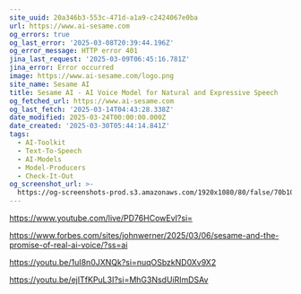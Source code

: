 ```yaml
---
site_uuid: 20a346b3-553c-471d-a1a9-c2424067e0ba
url: https://www.ai-sesame.com
og_errors: true
og_last_error: '2025-03-08T20:39:44.196Z'
og_error_message: HTTP error 401
jina_last_request: '2025-03-09T06:45:16.781Z'
jina_error: Error occurred
image: https://www.ai-sesame.com/logo.png
site_name: Sesame AI
title: Sesame AI - AI Voice Model for Natural and Expressive Speech
og_fetched_url: https://www.ai-sesame.com
og_last_fetch: '2025-03-14T04:43:28.338Z'
date_modified: 2025-03-24T00:00:00.000Z
date_created: '2025-03-30T05:44:14.841Z'
tags:
  - AI-Toolkit
  - Text-To-Speech
  - AI-Models
  - Model-Producers
  - Check-It-Out
og_screenshot_url: >-
  https://og-screenshots-prod.s3.amazonaws.com/1920x1080/80/false/70b10180b8c942a70bc8496ff4d4e029eba9fdb0d559d4dc94799970c1b3f4a3.jpeg
---
```


https://www.youtube.com/live/PD76HCowEvI?si=

https://www.forbes.com/sites/johnwerner/2025/03/06/sesame-and-the-promise-of-real-ai-voice/?ss=ai

https://youtu.be/1uI8n0JXNQk?si=nuqOSbzkND0Xv9X2

https://youtu.be/ejITfKPuL3I?si=MhG3NsdUiRImDSAv
